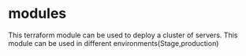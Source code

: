 # modules
This terraform module can be used to deploy a cluster of servers. This module can be used in different environments(Stage,production)
